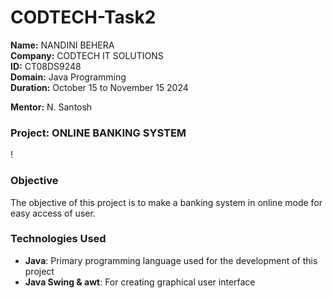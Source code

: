 # CODTECH-Task2

**Name:** NANDINI BEHERA  
**Company:** CODTECH IT SOLUTIONS  
**ID:** CT08DS9248  
**Domain:** Java Programming  
**Duration:** October 15 to November 15 2024 

**Mentor:** N. Santosh

### Project: ONLINE BANKING SYSTEM
!
### Objective
The objective of this project is to make a banking system in online mode for easy access of user. 
### Technologies Used
- **Java**: Primary programming language used for the development of this project
- **Java Swing & awt**: For creating graphical user interface
